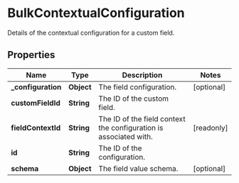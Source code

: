 

# BulkContextualConfiguration

Details of the contextual configuration for a custom field.

## Properties

| Name | Type | Description | Notes |
|------------ | ------------- | ------------- | -------------|
|**_configuration** | **Object** | The field configuration. |  [optional] |
|**customFieldId** | **String** | The ID of the custom field. |  |
|**fieldContextId** | **String** | The ID of the field context the configuration is associated with. |  [readonly] |
|**id** | **String** | The ID of the configuration. |  |
|**schema** | **Object** | The field value schema. |  [optional] |



